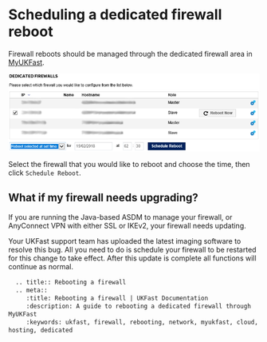 # Scheduling a dedicated firewall reboot

Firewall reboots should be managed through the dedicated firewall area in [MyUKFast](https://portal.ans.co.uk/server/dedicated-firewall.php).

![firewallrebootscreen](files/FirewallRebootscreen.png)

Select the firewall that you would like to reboot and choose the time, then click `Schedule Reboot`.


## What if my firewall needs upgrading?

If you are running the Java-based ASDM to manage your firewall, or AnyConnect VPN with either SSL or IKEv2, your firewall needs updating.

Your UKFast support team has uploaded the latest imaging software to resolve this bug. All you need to do is schedule your firewall to be restarted for this change to take effect.  After this update is complete all functions will continue as normal.


```eval_rst
  .. title:: Rebooting a firewall
  .. meta::
     :title: Rebooting a firewall | UKFast Documentation
     :description: A guide to rebooting a dedicated firewall through MyUKFast
     :keywords: ukfast, firewall, rebooting, network, myukfast, cloud, hosting, dedicated
```
